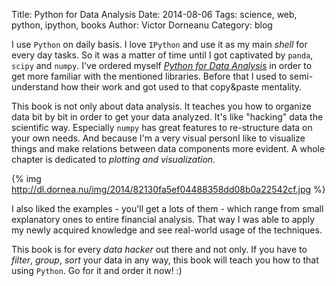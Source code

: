 Title: Python for Data Analysis
Date: 2014-08-06
Tags: science, web, python, ipython, books 
Author: Victor Dorneanu
Category: blog

I use `Python` on daily basis. I love `IPython` and use it as my main *shell* for every day tasks. So it was a matter of time until I got captivated by `panda`, `scipy` and `numpy`. I've ordered myself [*Python for Data Analysis*](http://shop.oreilly.com/product/0636920023784.do) in order to get more familiar with the mentioned libraries. Before that I used to semi-understand how their work and got used to that copy&paste mentality. 

This book is not only about data analysis. It teaches you how to organize data bit by bit in order to get your data analyzed. It's like "hacking" data the scientific way. Especially `numpy` has great features to re-structure data on your own needs. And because I'm a very visual personI like to visualize things and make relations between data components more evident. A whole chapter is dedicated to *plotting and visualization*.

{% img http://dl.dornea.nu/img/2014/82130fa5ef04488358dd08b0a22542cf.jpg %}

I also liked the examples - you'll get a lots of them - which range from small explanatory ones to entire financial analysis. That way I was able to apply my newly acquired knowledge and see real-world usage of the techniques.

This book is for every *data hacker* out there and not only. If you have to *filter*, *group*, *sort* your data in any way, this book will teach you how to that using `Python`. Go for it and order it now! :) 
 

  
